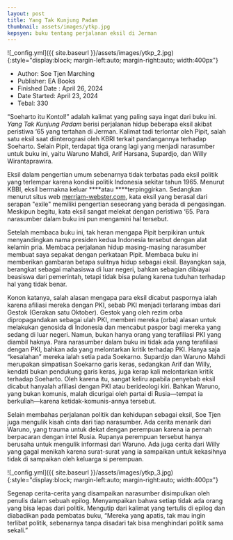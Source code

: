 ```yaml
---
layout: post
title: Yang Tak Kunjung Padam
thumbnail: assets/images/ytkp.jpg
kepsyen: buku tentang perjalanan eksil di Jerman
---
```


![_config.yml]({{ site.baseurl }}/assets/images/ytkp_2.jpg){:style="display:block; margin-left:auto; margin-right:auto; width:400px"}

- Author: Soe Tjen Marching
- Publisher: EA Books
- Finished Date : April 26, 2024
- Date Started: April 23, 2024
- Tebal: 330

“Soeharto itu Kontol!” adalah kalimat yang paling saya ingat dari buku ini. *Yang Tak Kunjung Padam*  berisi perjalanan hidup beberapa eksil akibat peristiwa ‘65 yang tertahan di Jerman. Kalimat tadi terlontar oleh Pipit, salah satu eksil saat diinterograsi oleh KBRI terkait pandangannya terhadap Soeharto.  Selain Pipit, terdapat tiga orang lagi yang menjadi narasumber untuk buku ini, yaitu Waruno Mahdi, Arif Harsana, Supardjo, dan Willy Wirantaprawira.

Eksil dalam pengertian umum sebenarnya tidak terbatas pada eksil politik yang terlempar karena kondisi politik Indonesia sekitar tahun 1965. Menurut KBBI, eksil bermakna keluar ****atau ****terpinggirkan. Sedangkan menurut situs web [merriam-webster.com](http://merriam-webster.com/), kata eksil yang berasal dari serapan "exile" memiliki pengertian seseorang yang berada di pengasingan. Meskipun begitu, kata eksil sangat melekat dengan peristiwa ‘65. Para narasumber dalam buku ini pun mengamini hal tersebut.

Setelah membaca buku ini, tak heran mengapa Pipit berpikiran untuk menyandingkan nama presiden kedua Indonesia tersebut dengan alat kelamin pria. Membaca perjalanan hidup masing-masing narasumber membuat saya sepakat dengan perkataan Pipit. Membaca buku ini memberikan gambaran betapa sulitnya hidup sebagai eksil. Bayangkan saja, berangkat sebagai mahasiswa di luar negeri, bahkan sebagian dibiayai beasiswa dari pemerintah, tetapi tidak bisa pulang karena tuduhan terhadap hal yang tidak benar.

Konon katanya, salah alasan mengapa para eksil dicabut paspornya ialah karena afiliasi mereka dengan PKI, sebab PKI menjadi terlarang imbas dari Gestok (Gerakan satu Oktober). Gestok yang oleh rezim orba dipropagandakan sebagai ulah PKI, memberi mereka (orba) alasan untuk melakukan genosida di Indonesia dan mencabut paspor bagi mereka yang sedang di luar negeri. Namun, bukan hanya orang yang terafiliasi PKI yang diambil haknya. Para narasumber dalam buku ini tidak ada yang terafiliasi dengan PKI, bahkan ada yang melontarkan kritik terhadap PKI. Hanya saja “kesalahan” mereka ialah setia pada Soekarno. Supardjo dan Waruno Mahdi merupakan simpatisan Soekarno garis keras, sedangkan Arif dan Willy, kendati bukan pendukung garis keras, juga kerap kali melontarkan kritik terhadap Soeharto. Oleh karena itu, sangat keliru apabila penyebab eksil dicabut hanyalah afiliasi dengan PKI atau berideologi kiri. Bahkan Waruno, yang bukan komunis, malah dicurigai oleh partai di Rusia—tempat ia berkuliah—karena ketidak-komunis-annya tersebut.  

Selain membahas perjalanan politik dan kehidupan sebagai eksil, Soe Tjen juga mengulik kisah cinta dari tiap narasumber. Ada cerita menarik dari Waruno, yang trauma untuk dekat dengan perempuan karena ia pernah berpacaran dengan intel Rusia. Rupanya perempuan tersebut hanya berusaha untuk mengulik informasi dari Waruno. Ada juga cerita dari Willy yang gagal menikah karena surat-surat yang ia sampaikan untuk kekasihnya tidak di sampaikan oleh keluarga si perempuan. 

![_config.yml]({{ site.baseurl }}/assets/images/ytkp_3.jpg){:style="display:block; margin-left:auto; margin-right:auto; width:400px"}

Segenap cerita-cerita yang disampaikan narasumber disimpulkan oleh penulis dalam sebuah epilog. Menyampaikan bahwa setiap tidak ada orang yang bisa lepas dari politik. Mengutip dari kalimat yang tertulis di epilog dan diabadikan pada pembatas buku, “Mereka yang apatis, tak mau ingin terlibat politik, sebenarnya tanpa disadari tak bisa menghindari politik sama sekali.”